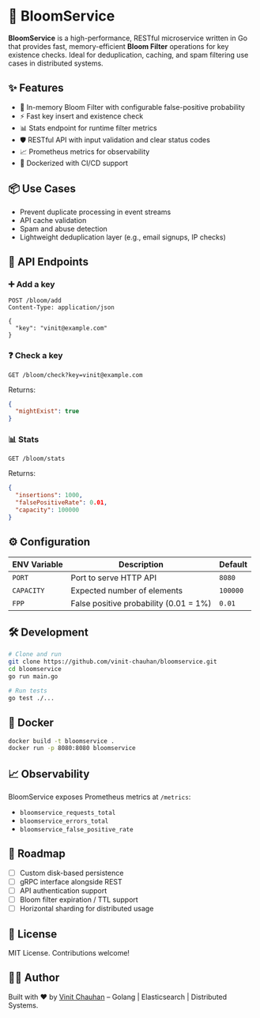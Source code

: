 # 🌸 BloomService

**BloomService** is a high-performance, RESTful microservice written in Go that provides fast, memory-efficient **Bloom Filter** operations for key existence checks. Ideal for deduplication, caching, and spam filtering use cases in distributed systems.

## ✨ Features

- 🧠 In-memory Bloom Filter with configurable false-positive probability
- ⚡ Fast key insert and existence check
- 📊 Stats endpoint for runtime filter metrics
- 🛡️ RESTful API with input validation and clear status codes
- 📈 Prometheus metrics for observability
- 🐳 Dockerized with CI/CD support

## 📦 Use Cases

- Prevent duplicate processing in event streams
- API cache validation
- Spam and abuse detection
- Lightweight deduplication layer (e.g., email signups, IP checks)

## 🚀 API Endpoints

### ➕ Add a key
```http
POST /bloom/add
Content-Type: application/json

{
  "key": "vinit@example.com"
}
````

### ❓ Check a key

```http
GET /bloom/check?key=vinit@example.com
```

Returns:

```json
{
  "mightExist": true
}
```

### 📊 Stats

```http
GET /bloom/stats
```

Returns:

```json
{
  "insertions": 1000,
  "falsePositiveRate": 0.01,
  "capacity": 100000
}
```

## ⚙️ Configuration

| ENV Variable | Description                            | Default  |
| ------------ | -------------------------------------- | -------- |
| `PORT`       | Port to serve HTTP API                 | `8080`   |
| `CAPACITY`   | Expected number of elements            | `100000` |
| `FPP`        | False positive probability (0.01 = 1%) | `0.01`   |

## 🛠️ Development

```bash
# Clone and run
git clone https://github.com/vinit-chauhan/bloomservice.git
cd bloomservice
go run main.go
```

```bash
# Run tests
go test ./...
```

## 🐳 Docker

```bash
docker build -t bloomservice .
docker run -p 8080:8080 bloomservice
```

## 📈 Observability

BloomService exposes Prometheus metrics at `/metrics`:

* `bloomservice_requests_total`
* `bloomservice_errors_total`
* `bloomservice_false_positive_rate`

## 🧪 Roadmap

* [ ] Custom disk-based persistence
* [ ] gRPC interface alongside REST
* [ ] API authentication support
* [ ] Bloom filter expiration / TTL support
* [ ] Horizontal sharding for distributed usage

## 📄 License
MIT License. Contributions welcome!

## 👨‍💻 Author
Built with ❤️ by [Vinit Chauhan](https://github.com/vinit-chauhan) – Golang | Elasticsearch | Distributed Systems.
